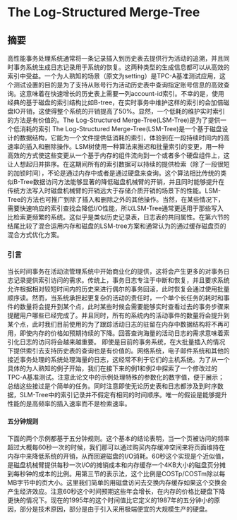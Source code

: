 # The Log-Structured Merge-Tree

## 摘要
高性能事务处理系统通常将一条记录插入到历史表去提供行为活动的追溯，并且同时事务系统生成日志记录用于系统的恢复。这两种类型的生成信息都可以从高效的索引中受益。一个为人熟知的场景（原文为setting）是TPC-A基准测试应用，这个测试设置的目的是为了支持从账号行为活动历史表中查询指定账号信息的高效查询。这意味着在快速增长的历史表上需要一列account-id索引。不幸的是，使用经典的基于磁盘的索引结构比如B-tree，在实时事务中维护这样的索引的会加倍磁盘IO开销，这使得整个系统的开销提高了50%。显然，一个低耗的维护实时索引的方法是有价值的。The Log-Structured Merge-Tree(LSM-Tree)是为了提供一个低消耗的索引 The Log-Structured Merge-Tree(LSM-Tree)是一个基于磁盘设计的数据结构，它能为一个文件提供低消耗的索引，体验到在一段持续时间内的高速率的插入和删除操作。LSM树使用一种算法来推迟和批量索引的变更，用一种高效的方式使这些变更从一个基于内存的组件流向到一个或者多个硬盘组件上，这让人想起归并排序。在这期间所有的索引数据可以持续的提供检索（除了一段很短的加锁时间），不论是通过内存中或者是通过硬盘来查询。这个算法相比传统的类似B-Tree数据访问方法能够显著的降低磁盘机械臂的开销，并且同时能够提升在传统方法写入时磁盘机械臂的开销远大于存储介质开销的场景下的性能。LSM-Tree的方法也可推广到除了插入和删除之外的其他操作。当然，在某些情况下，需要快速响应的索引查找会降低I/O性能，所以LSM-Tree通常更适用于那些写入比检索更频繁的系统。这似乎是类似历史记录表，日志表的共同属性。在第六节的结尾比较了混合运用内存和磁盘的LSM-tree方案和通常认为的通过缓存磁盘页的混合方式优化方案。

### 引言
当长时间事务在活动流管理系统中开始商业化的提供，这将会产生更多的对事务日志记录提供索引访问的需求。传统上，事务日志专注于中断和恢复，并且要求系统允许根据相对较短时间内的历史来进行偶尔的事务回滚，此时恢复会通过使用批量顺序读。然而，当系统承担起更复杂的活动的责任时，一个单个长任务的耗时和事件的数量将会提升到某个点，此时某些时候会需要能够实时查看过去的事务步骤来提醒用户哪些已经完成了。并且同时，所有的系统内的活动事件的数量将会提升到某个点，此时我们目前使用的为了跟踪活动日志的驻留在内存中数据结构将不再可用，即使内存的价格如预期持续的下降。回答查询海量的活动日志的需求意味着索引化日志的访问将会越来越重要。
即使是目前的事务系统，在大批量插入的情况下提供索引去支持历史表的查询也是有价值的。网络系统，电子邮件系统和其他的接近事务处理的系统处理海量的日志，这经常不利于它们的主机系统。为了从一个具体的为人熟知的例子开始，我们在接下来的例1和例2中探索了一个修改过的TPC-A基准测试。注意此论文中的示例处理特殊的参数化的数字值，便于展示；总结这些接过是个简单的任务。同时注意即使无论历史表和日志都涉及到时序数据，SLM-Tree中的索引记录并不假定有相同的时间顺序。唯一的假设是能够提升性能的是高频率的插入速率而不是检索速率。
#### 五分钟规则
下面的两个示例都基于五分钟规则。这个基本的结论表明，当一个页被访问的频率超过大概每60秒一次的时候，我们那可以通过购买内存缓冲空间来将页面维持在内存中来降低系统的开销，从而回避磁盘的I/O消耗。60秒这个实现是个近似值，是磁盘机械臂提供每秒一次I/O的摊销成本和内存缓存一个4KB大小的磁盘页分摊到每秒钟的成本的比例。用第三节的表示法，这个比例是COSTp/COSTm除以每MB字节中的页大小。这里我们简单的用磁盘访问去交换内存缓存如果这个交换会产生经济效应。注意60秒这个时间预期这些年会增长，在内存的价格比硬盘下降更快的情况下。现在的1995年的这个时间值比它定义的1987年的五分钟小的原因，部分是技术原因，部分是由于引入采用极端便宜的大规模生产的硬盘。
